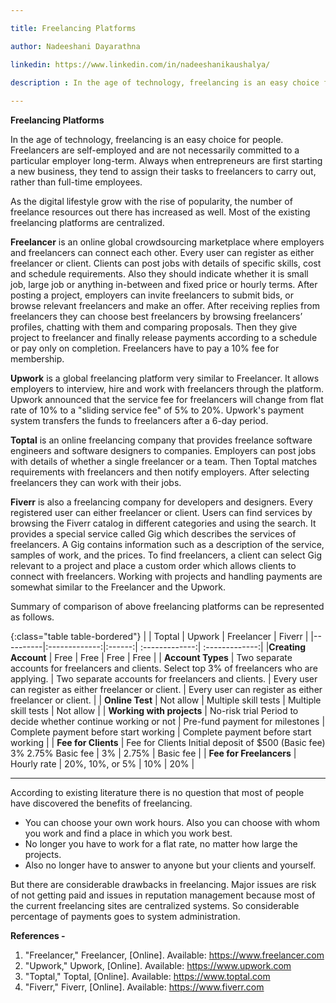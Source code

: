 ```yaml
---

title: Freelancing Platforms

author: Nadeeshani Dayarathna

linkedin: https://www.linkedin.com/in/nadeeshanikaushalya/

description : In the age of technology, freelancing is an easy choice for people. Freelancers are self-employed and are not necessarily committed to a particular employer long-term. Always when entrepreneurs are first starting a new business, they tend to assign their tasks to freelancers to carry out, rather than full-time employees. As the digital lifestyle grow with the rise of popularity, the number of freelance resources out there has increased as well. Most of the existing freelancing platforms are centralized.
 
---
```


**Freelancing Platforms**

In the age of technology, freelancing is an easy choice for people. Freelancers are self-employed and are not necessarily committed to a particular employer long-term. Always when entrepreneurs are first starting a new business, they tend to assign their tasks to freelancers to carry out, rather than full-time employees.  

As the digital lifestyle grow with the rise of popularity, the number of freelance resources out there has increased as well. Most of the existing freelancing platforms are centralized.

**Freelancer** is an online global crowdsourcing marketplace where employers and freelancers can connect each other. Every user can register as either freelancer or client. Clients can post jobs with details of specific skills, cost and schedule requirements. Also they should indicate whether it is small job, large job or anything in-between and fixed price or hourly terms. After posting a project, employers can invite freelancers to submit bids, or browse relevant freelancers and make an offer. After receiving replies from freelancers they can choose best freelancers by browsing freelancers’ profiles, chatting with them and comparing proposals. Then they give project to freelancer and finally release payments according to a schedule or pay only on completion. Freelancers have to pay a 10% fee for membership.

**Upwork** is a global freelancing platform very similar to Freelancer. It allows employers to interview, hire and work with freelancers through the platform. Upwork announced that the service fee for freelancers will change from flat rate of 10% to a "sliding service fee" of 5% to 20%. Upwork's payment system transfers the funds to freelancers after a 6-day period. 

**Toptal** is an online freelancing company that provides freelance software engineers and software designers to companies. Employers can post jobs with details of whether a single freelancer or a team. Then Toptal matches requirements with freelancers and then notify employers. After selecting freelancers they can work with their jobs.

**Fiverr** is also a freelancing company for developers and designers. Every registered user can either freelancer or client. Users can find services by browsing the Fiverr catalog in different categories and using the search. It provides a special service called Gig which describes the services of freelancers. A Gig contains information such as a description of the service, samples of work, and the prices. To find freelancers, a client can select Gig relevant to a project and place a custom order which allows clients to connect with freelancers. Working with projects and handling payments are somewhat similar to the Freelancer and the Upwork.

Summary of comparison of above freelancing platforms can be represented as follows.

{:class="table table-bordered"}
|            |      Toptal      |  Upwork | Freelancer | Fiverr         |
|----------|:-------------:|:------:| :-------------:| :-------------:|
|**Creating Account** |  Free | Free |  Free | Free |
| **Account Types** |    Two separate accounts for freelancers and clients. Select top 3% of freelancers who are applying.   |  Two separate accounts for freelancers and clients. |  Every user can register as either freelancer or client. | Every user can register as either freelancer or client. |
| **Online Test**  | Not allow |    Multiple skill tests |  Multiple skill tests | Not allow |
| **Working with projects**  | No-risk trial Period to decide whether continue working or not |   Pre-fund payment for milestones |  Complete payment before start working | Complete payment before start working |
| **Fee for Clients**  | Fee for Clients	Initial deposit of $500 (Basic fee)	3%	2.75%	Basic fee |   3% | 2.75% | Basic fee |
| **Fee for Freelancers**  | Hourly rate |   20%, 10%, or 5% |  10% | 20% |

---

According to existing literature there is no question that most of people have discovered the benefits of freelancing. 
- You can choose your own work hours. Also you can choose with whom you work and find a place in which you work best. 
- No longer you have to work for a flat rate, no matter how large the projects. 
- Also no longer have to answer to anyone but your clients and yourself. 

But there are considerable drawbacks in freelancing. Major issues are risk of not getting paid and issues in reputation management because most of the current freelancing sites are centralized systems. So considerable percentage of payments goes to system administration. 

**References -**
1. "Freelancer," Freelancer, [Online]. Available: https://www.freelancer.com
2. "Upwork," Upwork, [Online]. Available: https://www.upwork.com
3. "Toptal," Toptal, [Online]. Available: https://www.toptal.com
4. "Fiverr," Fiverr, [Online]. Available: https://www.fiverr.com




